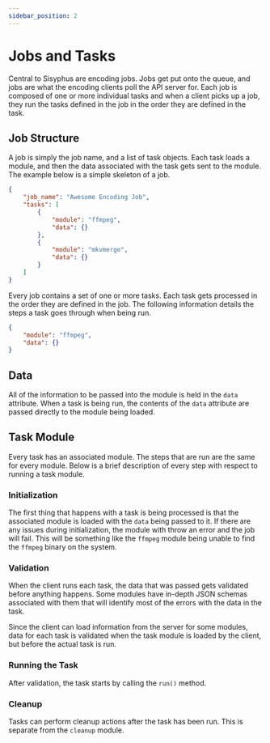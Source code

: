 ```yaml
---
sidebar_position: 2
---
```


# Jobs and Tasks

Central to Sisyphus are encoding jobs.  Jobs get put onto the queue, and jobs are what the encoding clients poll the API server for.  Each job is composed of one or more individual tasks and when a client picks up a job, they run the tasks defined in the job in the order they are defined in the task.

## Job Structure

A job is simply the job name, and a list of task objects.  Each task loads a module, and then the data associated with the task gets sent to the module.  The example below is a simple skeleton of a job.

```json
{
    "job_name": "Awesome Encoding Job",
    "tasks": [
        {
            "module": "ffmpeg",
            "data": {}
        },
        {
            "module": "mkvmerge",
            "data": {}
        }
    ]
}
```

Every job contains a set of one or more tasks.  Each task gets processed in the order they are defined in the job.  The following information details the steps a task goes through when being run.

```json title="Task Skeleton"
{
    "module": "ffmpeg",
    "data": {}
}
```

## Data

All of the information to be passed into the module is held in the `data` attribute.  When a task is being run, the contents of the `data` attribute are passed directly to the module being loaded.

## Task Module

Every task has an associated module.  The steps that are run are the same for every module.  Below is a brief description of every step with respect to running a task module.

### Initialization

The first thing that happens with a task is being processed is that the associated module is loaded with the `data` being passed to it.  If there are any issues during initialization, the module with throw an error and the job will fail.  This will be something like the `ffmpeg` module being unable to find the `ffmpeg` binary on the system.

### Validation

When the client runs each task, the data that was passed gets validated before anything happens.  Some modules have in-depth JSON schemas associated with them that will identify most of the errors with the data in the task.

Since the client can load information from the server for some modules, data for each task is validated when the task module is loaded by the client, but before the actual task is run.

### Running the Task

After validation, the task starts by calling the `run()` method.

### Cleanup

Tasks can perform cleanup actions after the task has been run.  This is separate from the `cleanup` module.

